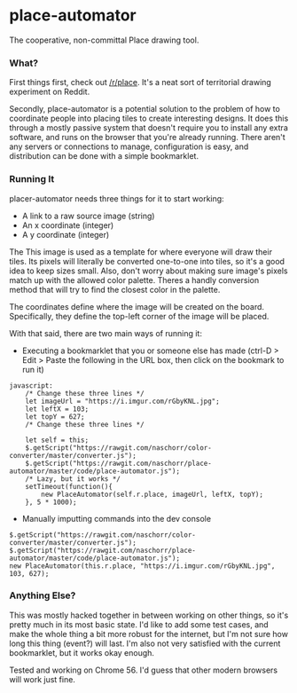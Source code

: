 # place-automator
The cooperative, non-committal Place drawing tool.

### What?
First things first, check out [/r/place](https://www.reddit.com/r/place/). It's a neat sort of territorial drawing experiment on Reddit.

Secondly, place-automator is a potential solution to the problem of how to coordinate people into placing tiles to create interesting designs. It does this through a mostly passive system that doesn't require you to install any extra software, and runs on the browser that you're already running. There aren't any servers or connections to manage, configuration is easy, and distribution can be done with a simple bookmarklet.

### Running It
placer-automator needs three things for it to start working:
- A link to a raw source image (string)
- An x coordinate (integer)
- A y coordinate (integer)
  
The This image is used as a template for where everyone will draw their tiles. Its pixels will literally be converted one-to-one into tiles, so it's a good idea to keep sizes small. Also, don't worry about making sure image's pixels match up with the allowed color palette. Theres a handly conversion method that will try to find the closest color in the palette.

The coordinates define where the image will be created on the board. Specifically, they define the top-left corner of the image will be placed.

With that said, there are two main ways of running it:
- Executing a bookmarklet that you or someone else has made (ctrl-D > Edit > Paste the following in the URL box, then click on the bookmark to run it)
```
javascript:
	/* Change these three lines */
	let imageUrl = "https://i.imgur.com/rGbyKNL.jpg";
	let leftX = 103;
	let topY = 627;
	/* Change these three lines */

	let self = this;
	$.getScript("https://rawgit.com/naschorr/color-converter/master/converter.js");
	$.getScript("https://rawgit.com/naschorr/place-automator/master/code/place-automator.js");
	/* Lazy, but it works */
	setTimeout(function(){
		new PlaceAutomator(self.r.place, imageUrl, leftX, topY);
	}, 5 * 1000);
```
- Manually imputting commands into the dev console
```
$.getScript("https://rawgit.com/naschorr/color-converter/master/converter.js");
$.getScript("https://rawgit.com/naschorr/place-automator/master/code/place-automator.js");
new PlaceAutomator(this.r.place, "https://i.imgur.com/rGbyKNL.jpg", 103, 627);
```

### Anything Else?
This was mostly hacked together in between working on other things, so it's pretty much in its most basic state. I'd like to add some test cases, and make the whole thing a bit more robust for the internet, but I'm not sure how long this thing (event?) will last. I'm also not very satisfied with the current bookmarklet, but it works okay enough.

Tested and working on Chrome 56. I'd guess that other modern browsers will work just fine.
